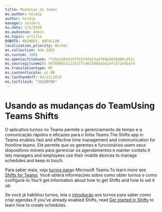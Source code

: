 ```yaml
---
title: Mudanças do teams
ms.author: heidip
author: heidip
manager: serdars
ms.date: 3/5/2019
ms.audience: Admin
ms.topic: article
ROBOTS: NOINDEX, NOFOLLOW
localization_priority: Normal
ms.collection: Adm_O365
ms.custom: 1686
ms.openlocfilehash: 77d5e2d924197fb529fe23a3f496d828000c951c
ms.sourcegitcommit: 9d78905c512192ffc4675468abd2efc5f2e4baf4
ms.translationtype: MT
ms.contentlocale: pt-BR
ms.lasthandoff: 04/23/2019
ms.locfileid: "32420796"
---
```

# <a name="using-teams-shifts"></a><span data-ttu-id="6c741-102">Usando as mudanças do Team</span><span class="sxs-lookup"><span data-stu-id="6c741-102">Using Teams Shifts</span></span>

<span data-ttu-id="6c741-103">O aplicativo turnos no Teams permite o gerenciamento de tempo e a comunicação rápidos e eficazes para o linha Teams.</span><span class="sxs-lookup"><span data-stu-id="6c741-103">The Shifts app in Teams enables fast and effective time management and communication for frontline teams.</span></span> <span data-ttu-id="6c741-104">Ele permite que os gerentes e funcionários usem seus dispositivos móveis para gerenciar os agendamentos e manter contato.</span><span class="sxs-lookup"><span data-stu-id="6c741-104">It lets managers and employees use their mobile devices to manage schedules and keep in touch.</span></span>

<span data-ttu-id="6c741-105">Para saber mais, veja [turnos para](https://docs.microsoft.com/en-us/microsoftteams/expand-teams-across-your-org/shifts-for-teams-landing-page)o Microsoft Teams.</span><span class="sxs-lookup"><span data-stu-id="6c741-105">To learn more see [Shifts for Teams](https://docs.microsoft.com/en-us/microsoftteams/expand-teams-across-your-org/shifts-for-teams-landing-page).</span></span> <span data-ttu-id="6c741-106">Você obterá informações sobre como obter turnos e como configurá-lo.</span><span class="sxs-lookup"><span data-stu-id="6c741-106">You’ll get information about how to get Shifts and how to set it up.</span></span>

<span data-ttu-id="6c741-107">Se você já habilitou turnos, leia o [introdução](https://support.office.com/en-us/article/get-started-in-shifts-5f3e30d8-1821-4904-be26-c3cd25a497d6) aos turnos para saber como criar agendas.</span><span class="sxs-lookup"><span data-stu-id="6c741-107">If you've already enabled Shifts, read [Get started in Shifts](https://support.office.com/en-us/article/get-started-in-shifts-5f3e30d8-1821-4904-be26-c3cd25a497d6) to learn how to create schedules.</span></span>

